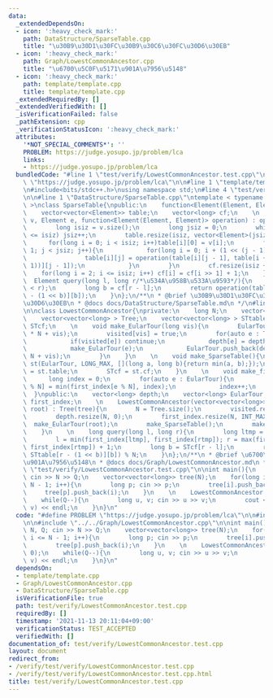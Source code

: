 ```yaml
---
data:
  _extendedDependsOn:
  - icon: ':heavy_check_mark:'
    path: DataStructure/SparseTable.cpp
    title: "\u30B9\u30D1\u30FC\u30B9\u30C6\u30FC\u30D6\u30EB"
  - icon: ':heavy_check_mark:'
    path: Graph/LowestCommonAncestor.cpp
    title: "\u6700\u5C0F\u5171\u901A\u7956\u5148"
  - icon: ':heavy_check_mark:'
    path: template/template.cpp
    title: template/template.cpp
  _extendedRequiredBy: []
  _extendedVerifiedWith: []
  _isVerificationFailed: false
  _pathExtension: cpp
  _verificationStatusIcon: ':heavy_check_mark:'
  attributes:
    '*NOT_SPECIAL_COMMENTS*': ''
    PROBLEM: https://judge.yosupo.jp/problem/lca
    links:
    - https://judge.yosupo.jp/problem/lca
  bundledCode: "#line 1 \"test/verify/LowestCommonAncestor.test.cpp\"\n#define PROBLEM\
    \ \"https://judge.yosupo.jp/problem/lca\"\n\n#line 1 \"template/template.cpp\"\
    \n#include<bits/stdc++.h>\nusing namespace std;\n#line 4 \"test/verify/LowestCommonAncestor.test.cpp\"\
    \n\n#line 1 \"DataStructure/SparseTable.cpp\"\ntemplate < typename Element = long\
    \ >\nclass SparseTable{\npublic:\n    function<Element(Element, Element)> operation;\n\
    \    vector<vector<Element>> table;\n    vector<long> cf;\n    \n    SparseTable(vector<Element>&\
    \ v, Element e, function<Element(Element, Element)> operation) : operation(operation){\n\
    \        long isiz = v.size();\n        long jsiz = 0;\n        while((1 << jsiz)\
    \ <= isiz) jsiz++;\n        table.resize(isiz, vector<Element>(jsiz, e));\n  \
    \      for(long i = 0; i < isiz; i++)table[i][0] = v[i];\n        for(long j =\
    \ 1; j < jsiz; j++){\n            for(long i = 0; i + (1 << (j - 1)) < isiz; i++){\n\
    \                table[i][j] = operation(table[i][j - 1], table[i + (1 << (j -\
    \ 1))][j - 1]);\n            }\n        }\n        cf.resize(isiz + 1);\n    \
    \    for(long i = 2; i <= isiz; i++) cf[i] = cf[i >> 1] + 1;\n    }\n    \n  \
    \  Element query(long l, long r/*\u534A\u958B\u533A\u9593*/){\n        assert(l\
    \ < r);\n        long b = cf[r - l];\n        return operation(table[l][b], table[r\
    \ - (1 << b)][b]);\n    }\n};\n/**\n * @brief \u30B9\u30D1\u30FC\u30B9\u30C6\u30FC\
    \u30D6\u30EB\n * @docs docs/DataStructure/SparseTable.md\n */\n#line 2 \"Graph/LowestCommonAncestor.cpp\"\
    \n\nclass LowestCommonAncestor{\nprivate:\n    long N;\n    vector<bool> visited;\n\
    \    vector<vector<long> > Tree;\n    vector<vector<long> > STtable;\n    vector<long>\
    \ STcf;\n    \n    void make_EularTour(long vis){\n        EularTour.push_back(depth[vis]\
    \ * N + vis);\n        visited[vis] = true;\n        for(auto e : Tree[vis]){\n\
    \            if(visited[e]) continue;\n            depth[e] = depth[vis] + 1;\n\
    \            make_EularTour(e);\n            EularTour.push_back(depth[vis] *\
    \ N + vis);\n        }\n    }\n    \n    void make_SparseTable(){\n        SparseTable<long>\
    \ st(EularTour, LONG_MAX, [](long a, long b){return min(a, b);});\n        STtable\
    \ = st.table;\n        STcf = st.cf;\n    }\n    \n    void make_first(){\n  \
    \      long index = 0;\n        for(auto e : EularTour){\n            first_index[e\
    \ % N] = min(first_index[e % N], index);\n            index++;\n        }\n  \
    \  }\npublic:\n    vector<long> depth;\n    vector<long> EularTour;\n    vector<long>\
    \ first_index;\n    \n    LowestCommonAncestor(vector<vector<long>>& tree, long\
    \ root) : Tree(tree){\n        N = Tree.size();\n        visited.resize(N, false);\n\
    \        depth.resize(N, 0);\n        first_index.resize(N, INT_MAX);\n      \
    \  make_EularTour(root);\n        make_SparseTable();\n        make_first();\n\
    \    }\n    \n    long query(long l, long r){\n        long ltmp = l, rtmp = r;\n\
    \        l = min(first_index[ltmp], first_index[rtmp]); r = max(first_index[ltmp],\
    \ first_index[rtmp]) + 1;\n        long b = STcf[r - l];\n        return min(STtable[l][b],\
    \ STtable[r - (1 << b)][b]) % N;\n    }\n};\n/**\n * @brief \u6700\u5C0F\u5171\
    \u901A\u7956\u5148\n * @docs docs/Graph/LowestCommonAncestor.md\n */\n#line 6\
    \ \"test/verify/LowestCommonAncestor.test.cpp\"\n\nint main(){\n    long N, Q;\
    \ cin >> N >> Q;\n    vector<vector<long>> tree(N);\n    for(long i = 1; i <=\
    \ N - 1; i++){\n        long p; cin >> p;\n        tree[i].push_back(p);\n   \
    \     tree[p].push_back(i);\n    }\n    \n    LowestCommonAncestor lca(tree, 0);\n\
    \    while(Q--){\n        long u, v; cin >> u >> v;\n        cout << lca.query(u,\
    \ v) << endl;\n    }\n}\n"
  code: "#define PROBLEM \"https://judge.yosupo.jp/problem/lca\"\n\n#include \"../../template/template.cpp\"\
    \n\n#include \"../../Graph/LowestCommonAncestor.cpp\"\n\nint main(){\n    long\
    \ N, Q; cin >> N >> Q;\n    vector<vector<long>> tree(N);\n    for(long i = 1;\
    \ i <= N - 1; i++){\n        long p; cin >> p;\n        tree[i].push_back(p);\n\
    \        tree[p].push_back(i);\n    }\n    \n    LowestCommonAncestor lca(tree,\
    \ 0);\n    while(Q--){\n        long u, v; cin >> u >> v;\n        cout << lca.query(u,\
    \ v) << endl;\n    }\n}\n"
  dependsOn:
  - template/template.cpp
  - Graph/LowestCommonAncestor.cpp
  - DataStructure/SparseTable.cpp
  isVerificationFile: true
  path: test/verify/LowestCommonAncestor.test.cpp
  requiredBy: []
  timestamp: '2021-11-13 20:11:04+09:00'
  verificationStatus: TEST_ACCEPTED
  verifiedWith: []
documentation_of: test/verify/LowestCommonAncestor.test.cpp
layout: document
redirect_from:
- /verify/test/verify/LowestCommonAncestor.test.cpp
- /verify/test/verify/LowestCommonAncestor.test.cpp.html
title: test/verify/LowestCommonAncestor.test.cpp
---
```


